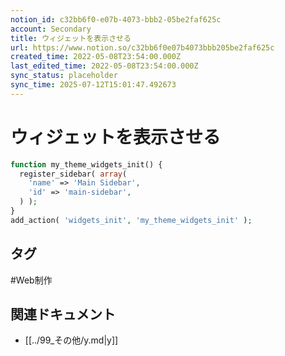 ```yaml
---
notion_id: c32bb6f0-e07b-4073-bbb2-05be2faf625c
account: Secondary
title: ウィジェットを表示させる
url: https://www.notion.so/c32bb6f0e07b4073bbb205be2faf625c
created_time: 2022-05-08T23:54:00.000Z
last_edited_time: 2022-05-08T23:54:00.000Z
sync_status: placeholder
sync_time: 2025-07-12T15:01:47.492673
---
```

# ウィジェットを表示させる

```php
function my_theme_widgets_init() {
  register_sidebar( array(
    'name' => 'Main Sidebar',
    'id' => 'main-sidebar',
  ) );
}
add_action( 'widgets_init', 'my_theme_widgets_init' );
```

## タグ

#Web制作 

## 関連ドキュメント

- [[../99_その他/y.md|y]]
